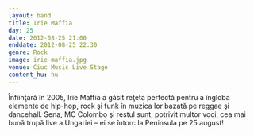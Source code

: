 ```yaml
---
layout: band
title: Irie Maffia
day: 25
date: 2012-08-25 21:00
enddate: 2012-08-25 22:30
genre: Rock
image: irie-maffia.jpg
venue: Ciuc Music Live Stage
content_hu: hu
---
```


Înfiinţară în 2005, Irie Maffia a găsit reţeta perfectă pentru a îngloba elemente de hip-hop, rock şi funk în muzica lor bazată pe reggae şi dancehall. Sena, MC Colombo şi restul sunt, potrivit multor voci, cea mai bună trupă live a Ungariei – ei se întorc la Peninsula pe 25 august!  